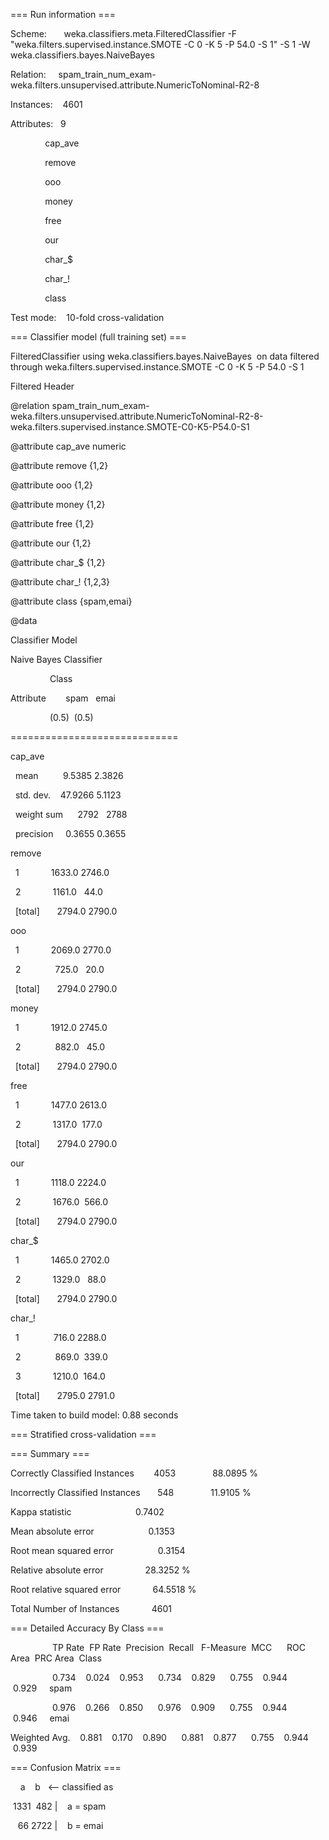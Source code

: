 === Run information ===

  

Scheme:       weka.classifiers.meta.FilteredClassifier -F "weka.filters.supervised.instance.SMOTE -C 0 -K 5 -P 54.0 -S 1" -S 1 -W weka.classifiers.bayes.NaiveBayes

Relation:     spam_train_num_exam-weka.filters.unsupervised.attribute.NumericToNominal-R2-8

Instances:    4601

Attributes:   9

              cap_ave

              remove

              ooo

              money

              free

              our

              char_$

              char_!

              class

Test mode:    10-fold cross-validation

  

=== Classifier model (full training set) ===

  

FilteredClassifier using weka.classifiers.bayes.NaiveBayes  on data filtered through weka.filters.supervised.instance.SMOTE -C 0 -K 5 -P 54.0 -S 1

  

Filtered Header

@relation spam_train_num_exam-weka.filters.unsupervised.attribute.NumericToNominal-R2-8-weka.filters.supervised.instance.SMOTE-C0-K5-P54.0-S1

  

@attribute cap_ave numeric

@attribute remove {1,2}

@attribute ooo {1,2}

@attribute money {1,2}

@attribute free {1,2}

@attribute our {1,2}

@attribute char_$ {1,2}

@attribute char_! {1,2,3}

@attribute class {spam,emai}

  

@data

  

  

Classifier Model

Naive Bayes Classifier

  

                Class

Attribute        spam   emai

                (0.5)  (0.5)

=============================

cap_ave

  mean          9.5385 2.3826

  std. dev.    47.9266 5.1123

  weight sum      2792   2788

  precision     0.3655 0.3655

  

remove

  1             1633.0 2746.0

  2             1161.0   44.0

  [total]       2794.0 2790.0

  

ooo

  1             2069.0 2770.0

  2              725.0   20.0

  [total]       2794.0 2790.0

  

money

  1             1912.0 2745.0

  2              882.0   45.0

  [total]       2794.0 2790.0

  

free

  1             1477.0 2613.0

  2             1317.0  177.0

  [total]       2794.0 2790.0

  

our

  1             1118.0 2224.0

  2             1676.0  566.0

  [total]       2794.0 2790.0

  

char_$

  1             1465.0 2702.0

  2             1329.0   88.0

  [total]       2794.0 2790.0

  

char_!

  1              716.0 2288.0

  2              869.0  339.0

  3             1210.0  164.0

  [total]       2795.0 2791.0

  

  

  

Time taken to build model: 0.88 seconds

  

=== Stratified cross-validation ===

=== Summary ===

  

Correctly Classified Instances        4053               88.0895 %

Incorrectly Classified Instances       548               11.9105 %

Kappa statistic                          0.7402

Mean absolute error                      0.1353

Root mean squared error                  0.3154

Relative absolute error                 28.3252 %

Root relative squared error             64.5518 %

Total Number of Instances             4601     

  

=== Detailed Accuracy By Class ===

  

                 TP Rate  FP Rate  Precision  Recall   F-Measure  MCC      ROC Area  PRC Area  Class

                 0.734    0.024    0.953      0.734    0.829      0.755    0.944     0.929     spam

                 0.976    0.266    0.850      0.976    0.909      0.755    0.944     0.946     emai

Weighted Avg.    0.881    0.170    0.890      0.881    0.877      0.755    0.944     0.939     

  

=== Confusion Matrix ===

  

    a    b   <-- classified as

 1331  482 |    a = spam

   66 2722 |    b = emai